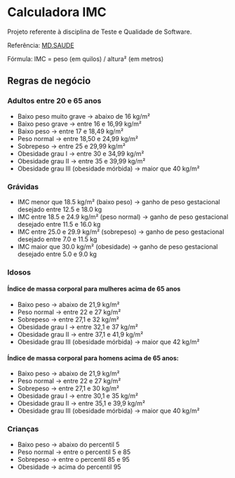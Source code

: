 # Calculadora IMC

Projeto referente à disciplina de Teste e Qualidade de Software.
 
Referência: [MD.SAUDE](https://www.mdsaude.com/obesidade/calcule-o-seu-peso-ideal-e-imc) 
 
Fórmula: IMC = peso (em quilos) / altura² (em metros)

## Regras de negócio
 
### Adultos entre 20 e 65 anos
 
* Baixo peso muito grave -> abaixo de 16 kg/m²
* Baixo peso grave -> entre 16 e 16,99 kg/m²
* Baixo peso -> entre 17 e 18,49 kg/m²
* Peso normal -> entre 18,50 e 24,99 kg/m²
* Sobrepeso -> entre 25 e 29,99 kg/m²
* Obesidade grau I -> entre 30 e 34,99 kg/m²
* Obesidade grau II -> entre 35 e 39,99 kg/m²
* Obesidade grau III (obesidade mórbida) -> maior que 40 kg/m²

### Grávidas
	
* IMC menor que 18.5 kg/m² (baixo peso) -> ganho de peso gestacional desejado entre 12.5 e 18.0 kg
* IMC entre 18.5 e 24.9 kg/m² (peso normal) -> ganho de peso gestacional desejado entre 11.5 e 16.0 kg
* IMC entre 25.0 e 29.9 kg/m² (sobrepeso) -> ganho de peso gestacional desejado entre 7.0 e 11.5 kg
* IMC maior que 30.0 kg/m² (obesidade) -> ganho de peso gestacional desejado entre 5.0 e 9.0 kg

### Idosos
	  
#### Índice de massa corporal para mulheres acima de 65 anos
	 
* Baixo peso -> abaixo de 21,9 kg/m²
* Peso normal -> entre 22 e 27 kg/m²
* Sobrepeso -> entre 27,1 e 32 kg/m²
* Obesidade grau I ->  entre 32,1 e 37 kg/m²
* Obesidade grau II -> entre 37,1 e 41,9 kg/m²
* Obesidade grau III (obesidade mórbida) -> maior que 42 kg/m²
	  
#### Índice de massa corporal para homens acima de 65 anos:
	 
* Baixo peso -> abaixo de 21,9 kg/m²
* Peso normal ->  entre 22 e 27 kg/m²
* Sobrepeso -> entre 27,1 e 30 kg/m²
* Obesidade grau I -> entre 30,1 e 35 kg/m²
* Obesidade grau II -> entre 35,1 e 39,9 kg/m²
* Obesidade grau III (obesidade mórbida) -> maior que 40 kg/m²
	 
### Crianças

* Baixo peso -> abaixo do percentil 5
* Peso normal -> entre o percentil 5 e 85
* Sobrepeso -> entre o percentil 85 e 95
* Obesidade -> acima do percentil 95
	 